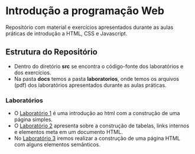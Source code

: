 # Introdução a programação Web

Repositório com material e exercícios apresentados durante as aulas práticas de introdução a HTML, CSS e Javascript.

## Estrutura do Repositório

- Dentro do diretório **src** se encontra o código-fonte dos laboratórios e dos exercícios.
- Na pasta **docs** temos a pasta **laboratorios**, onde temos os arquivos (pdf) dos laboratórios apresentados durante as aulas práticas.

### Laboratórios

- O [Laboratório 1](docs/laboratorios/Laboratorio01.pdf) é uma introdução ao html com a construção de uma página simples.
- O [Laboratório 2](docs/laboratorios/Laboratorio02.pdf) apresenta sobre a construção de tabelas, links internos e elementos meta em um documento HTML.
- No [Laboratório 3](docs/laboratorios/Laboratorio03.pdf) iremos realizar a construção de uma página HTML com alguns elementos semânticos.

